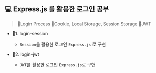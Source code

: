 ## 💻 Express.js 를 활용한 로그인 공부

> 🔧Login Process
> 🔧Cookie, Local Storage, Session Storage
> 🔧JWT

- 🎯1. login-session

  - `Session`을 활용한 로그인 `Express.js` 로 구현

- 🎯2. login-jwt
  - `JWT`를 활용한 로그인 `Express.js`로 구현
